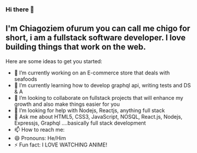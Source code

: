 ### Hi there 👋

## I'm Chiagoziem ofurum you can call me chigo for short, i am a fullstack software developer. I love building things that work on the web. 

Here are some ideas to get you started:

- 🔭 I’m currently working on an E-commerce store that deals with seafoods 
- 🌱 I’m currently learning how to develop graphql api, writing tests and DS & A
- 👯 I’m looking to collaborate on fullstack projects that will enhance my growth and also make things easier for you
- 🤔 I’m looking for help with Nodejs, Reactjs, anything full stack
- 💬 Ask me about HTML5, CSS3, JavaScript, NOSQL, React.js, Nodejs, Expressjs, Graphql ....basically full stack development
- 📫 How to reach me: 
- 😄 Pronouns: He/Him
- ⚡ Fun fact: I LOVE WATCHING ANIME!
